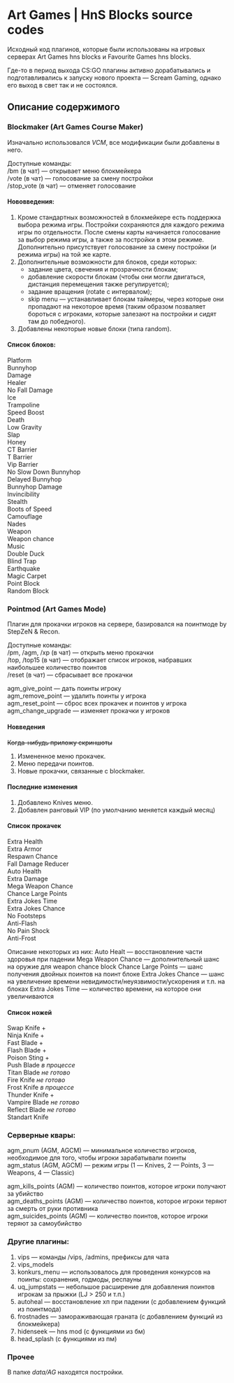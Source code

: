 # Art Games | HnS Blocks source codes
Исходный код плагинов, которые были использованы на игровых серверах Art Games hns blocks и Favourite Games hns blocks. 

Где-то в период выхода CS:GO плагины активно дорабатывались и подготавливались к запуску нового проекта — Scream Gaming, однако его выход в свет так и не состоялся. 

## Описание содержимого
### Blockmaker (Art Games Course Maker)
Изначально использовался _VCM_, все модификации были добавлены в него.

Доступные команды:<br>
/bm (в чат) — открывает меню блокмейкера<br>
/vote (в чат) — голосование за смену постройки<br>
/stop_vote (в чат) — отменяет голосование<br>

#### Нововведения:
1. Кроме стандартных возможностей в блокмейкере есть поддержка выбора режима игры. 
Постройки сохраняются для каждого режима игры по отдельности.
После смены карты начинается голосование за выбор режима игры, а также за постройки в этом режиме.
Дополнительно присутствует голосование за смену постройки (и режима игры) на той же карте.
2. Дополнительные возможности для блоков, среди которых: 
   - задание цвета, свечения и прозрачности блокам;
   - добавление скорости блокам (чтобы они могли двигаться, дистанция перемещения также регулируется);
   - задание вращения (rotate с интервалом);
   - skip menu — устанавливает блокам таймеры, через которые они пропадают на некоторое время (таким образом позваляет бороться с игроками, которые залезают на постройки и сидят там до победного).
3. Добавлены некоторые новые блоки (типа random).
   
#### Список блоков:
Platform<br>
Bunnyhop<br>
Damage<br>
Healer<br>
No Fall Damage<br>
Ice<br>
Trampoline<br>
Speed Boost<br>
Death<br>
Low Gravity<br>
Slap<br>
Honey<br>
CT Barrier<br>
T Barrier<br>
Vip Barrier<br>
No Slow Down Bunnyhop<br>
Delayed Bunnyhop<br>
Bunnyhop Damage<br>
Invincibility<br>
Stealth<br>
Boots of Speed<br>
Camouflage<br>
Nades<br>
Weapon<br>
Weapon chance<br>
Music<br>
Double Duck<br>
Blind Trap<br>
Earthquake<br>
Magic Carpet<br>
Point Block<br>
Random Block<br>

### Pointmod (Art Games Mode)
Плагин для прокачки игроков на сервере, базировался на поинтмоде by StepZeN & Recon.

Доступные команды:<br>
/pm, /agm, /xp (в чат) — открыть меню прокачки<br>
/top, /top15 (в чат) — отображает список игроков, набравших наибольшее количество поинтов<br>
/reset (в чат) — сбрасывает все прокачки

agm_give_point — дать поинты игроку<br>
agm_remove_point — удалить поинты у игрока<br>
agm_reset_point — сброс всех прокачек и поинтов у игрока
agm_change_upgrade — изменяет прокачки у игроков

#### Новведения
~~Когда-нибудь приложу скриншоты~~
1. Измененное меню прокачек.
2. Меню передачи поинтов.
3. Новые прокачки, связанные с blockmaker.

#### Последние изменения
1. Добавлено Knives меню.
2. Добавлен ранговый VIP (по умолчанию меняется каждый месяц)

#### Список прокачек
Extra Health<br>
Extra Armor<br>
Respawn Chance<br>
Fall Damage Reducer<br>
Auto Health<br>
Extra Damage<br>
Mega Weapon Chance<br>
Chance Large Points<br>
Extra Jokes Time<br>
Extra Jokes Chance<br>
No Footsteps<br>
Anti-Flash<br>
No Pain Shock<br>
Anti-Frost<br>

Описание некоторых из них:
Auto Healt — восстановление части здоровья при падении
Mega Weapon Chance — дополнительный шанс на оружие для weapon chance block
Chance Large Points — шанс получения двойных поинтов на поинт блоке
Extra Jokes Chance — шанс на увеличение времени невидимости/неуязвимости/ускорения и т.п. на блоках
Extra Jokes Time — количество времени, на которое они увеличиваются

#### Список ножей
Swap Knife +<br>
Ninja Knife +<br>
Fast Blade +<br>
Flash Blade +<br>
Poison Sting +<br>
Push Blade _в процессе_<br>
Titan Blade *не готово*<br>
Fire Knife *не готово*<br>
Frost Knife _в процессе_<br>
Thunder Knife +<br>
Vampire Blade *не готово*<br>
Reflect Blade *не готово*<br>
Standart Knife <br>

### Серверные квары:
agm_pnum (AGM, AGCM) — минимальное количество игроков, необходимое для того, чтобы игроки зарабатывали поинты<br>
agm_status (AGM, AGCM) — режим игры (1 — Knives, 2 — Points, 3 — Weapons, 4 — Classic)<br>

agm_kills_points (AGM) — количество поинтов, которое игроки получают за убийство<br>
agm_deaths_points (AGM) — количество поинтов, которое игроки теряют за смерть от руки противника<br>
agm_suicides_points (AGM) — количество поинтов, которое игроки теряют за самоубийство<br>

### Другие плагины:
1. vips — команды /vips, /admins, префиксы для чата
2. vips_models
3. konkurs_menu — использовалось для проведения конкурсов на поинты: сохранения, годмоды, респауны
4. uq_jumpstats — небольшое расширение для добавления поинтов игрокам за прыжки (LJ > 250 и т.п.)
5. autoheal — восстановление хп при падении (с добавлением функций из поинтмода)
6. frostnades — замораживающая граната (с добавлением функций из блокмейкера)
7. hidenseek — hns mod (с функциями из бм)
8. head_splash (с функциями из пм)

### Прочее
В папке _data/AG_ находятся постройки.
